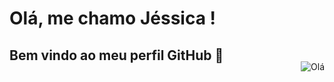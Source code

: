 # Olá, me chamo Jéssica ! 
## Bem vindo ao meu perfil GitHub 👋

<div style="float: right; margin-top: -20px;">
  <img src="[https://via.placeholder.com/150](https://files.fm/u/azj5mbcua8)" alt="Olá">
</div>

<!--
**JellOliveira/JellOliveira** is a ✨ _special_ ✨ repository because its `README.md` (this file) appears on your GitHub profile.

Tenho 27 anos, sou de Vitória da Conquista/Bahia sou apaixonada por tecnologia e gosto de explorar minha criatividade! Sou aventureira no universo da programação, estou sempre em busca de novos aprendizados na área de programação, e no momento estou explorando back-end e passando raiva junto, mais eu amo tudo isso! ❤

<div class="tenor-gif-embed" data-postid="27129143" data-share-method="host" data-aspect-ratio="0.75" data-width="100%"><a href="https://tenor.com/view/cat-keyboard-ginger-cat-gif-27129143">Cat Keyboard GIF</a>from <a href="https://tenor.com/search/cat-gifs">Cat GIFs</a></div> <script type="text/javascript" async src="https://tenor.com/embed.js"></script>

## Ferramentas e Tecnologias
<img loading="lazy" src="[https://cdn.jsdelivr.net/gh/devicons/devicon/icons/git/git-original.svg](http://www.w3.org/2000/svg)" width="40" height="40"/> <img loading="lazy" src="[[https://cdn.jsdelivr.net/gh/devicons/devicon/icons/git/git-original.svg](http://www.w3.org/2000/svg)](http://www.w3.org/2000/svg)" width="40" height="40"/> <img loading="lazy" src="[https://cdn.jsdelivr.net/gh/devicons/devicon/icons/java/java-original.svg](http://www.w3.org/2000/svg)" width="40" height="40"/> 

:mortar_board: Atualmente sou estudante de ADS - Análise e Desenvolvimento de Sistemas na faculdade Anhanguera
:computer: Fiz o curso básico de Python no curso em vídeo, irei aprofundar mais na linguagem Python.
:clock2: Estou fazendo fazendo o curso de Front-end e MySQL atualmente.

<div style="float: right;">
  <img src="https://files.fm/u/vgbpvbwkup" alt="Descrição da imagem">
</div>
---
## Contatos:

<div>
<a href="https://instagram.com/jell_oliveira_" target="_blank"><img loading="lazy" src="https://img.shields.io/badge/-Instagram-%23E4405F?style=for-the-badge&logo=instagram&logoColor=white" target="_blank"></a>
<a href = "mailto:jessy.meira.30@proton.me"><img loading="lazy" src="https://img.shields.io/badge/Gmail-D14836?style=for-the-badge&logo=gmail&logoColor=white" target="_blank"></a>
<a href="www.linkedin.com/in/jessica-oliveira-meira" target="_blank"><img loading="lazy" src="https://img.shields.io/badge/-LinkedIn-%230077B5?style=for-the-badge&logo=linkedin&logoColor=white" target="_blank"></a>   
</div>

---
<div>
<a href="https://github.com/seu-usuário-aqui">
<img loading="lazy" height="180em" src="https://github-readme-stats.vercel.app/api/top-langs/?username=seu-usuário-aqui&layout=compact&langs_count=7&theme=dracula"/>
<img loading="lazy" height="180em" src="https://github-readme-stats.vercel.app/api?username=seu-usuário-aqui&show_icons=true&theme=dracula&include_all_commits=true&count_private=true"/>
</div>
---
![Snake animation](https://github.com/seu-usuário-aqui/seu-usuário-aqui/blob/output/github-contribution-grid-snake.svg)




